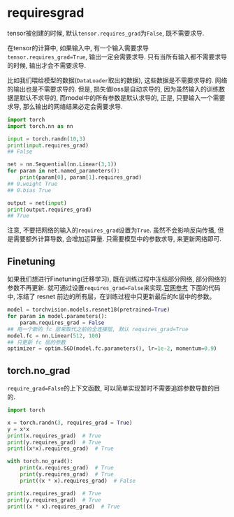 # requiresgrad



tensor被创建的时候, 默认`tensor.requires_grad`为`False`, 既不需要求导.

在tensor的计算中, 如果输入中, 有一个输入需要求导`tensor.requires_grad=True`, 输出一定会需要求导. 只有当所有输入都不需要求导的时候, 输出才会不需要求导.

比如我们喂给模型的数据(`DataLoader`取出的数据), 这些数据是不需要求导的. 网络的输出也是不需要求导的. 但是, 损失值loss是自动求导的, 因为虽然输入的训练数据是默认不求导的, 而model中的所有参数是默认求导的, 正是, 只要输入一个需要求导, 那么输出的网络结果必定会需要求导.

```python
import torch
import torch.nn as nn

input = torch.randn(10,3)
print(input.requires_grad)
## False

net = nn.Sequential(nn.Linear(3,1))
for param in net.named_parameters():
    print(param[0], param[1].requires_grad)
## 0.weight True
## 0.bias True

output = net(input)
print(output.requires_grad)
## True
```

注意, 不要把网络的输入的`requires_grad`设置为`True`. 虽然不会影响反向传播, 但是需要额外计算导数, 会增加运算量. 只需要模型中的参数求导, 来更新网络即可.


## Finetuning
如果我们想进行Finetuning(迁移学习), 既在训练过程中冻结部分网络, 部分网络的参数不再更新. 就可通过设置`requires_grad=False`来实现.[官网参考](https://pytorch.org/tutorials/beginner/blitz/autograd_tutorial.html#exclusion-from-the-dag)
下面的代码中, 冻结了 resnet 前边的所有层，在训练过程中只更新最后的fc层中的参数。
```python
model = torchvision.models.resnet18(pretrained=True)
for param in model.parameters():
    param.requires_grad = False
## 用一个新的 fc 层来取代之前的全连接层, 默认 requires_grad=True
model.fc = nn.Linear(512, 100)
## 只更新 fc 层的参数
optimizer = optim.SGD(model.fc.parameters(), lr=1e-2, momentum=0.9)
```

## torch.no_grad
`require_grad=False`的上下文函数, 可以简单实现暂时不需要追踪参数导数的目的.
```python
import torch

x = torch.randn(3, requires_grad = True)
y = x*x
print(x.requires_grad)  # True
print(y.requires_grad)  # True
print((x*x).requires_grad)  # True

with torch.no_grad():
    print(x.requires_grad)  # True
    print(y.requires_grad)  # True
    print((x * x).requires_grad)  # False

print(x.requires_grad)  # True
print(y.requires_grad)  # True
print((x * x).requires_grad)  # True
```